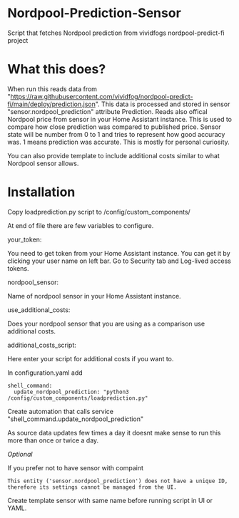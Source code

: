 # Nordpool-Prediction-Sensor
Script that fetches Nordpool prediction from vividfogs nordpool-predict-fi project

# What this does?
When run this reads data from "https://raw.githubusercontent.com/vividfog/nordpool-predict-fi/main/deploy/prediction.json". 
This data is processed and stored in sensor "sensor.nordpool_prediction" attribute Prediction. 
Reads also offical Nordpool price from sensor in your Home Assistant instance. 
This is used to compare how close prediction was compared to published price. 
Sensor state will be number from 0 to 1 and tries to represent how good accuracy was. 1 means prediction was accurate. This is mostly for personal curiosity. 

You can also provide template to include additional costs similar to what Nordpool sensor allows. 

# Installation
Copy loadprediction.py script to /config/custom_components/

At end of file there are few variables to configure.

your_token:

You need to get token from your Home Assistant instance. You can get it by clicking your user name on left bar. Go to Security tab and Log-lived access tokens.

nordpool_sensor:

Name of nordpool sensor in your Home Assistant instance.

use_additional_costs:

Does your nordpool sensor that you are using as a comparison use additional costs.

additional_costs_script:

Here enter your script for additional costs if you want to.

In configuration.yaml add
~~~
shell_command:
  update_nordpool_prediction: "python3 /config/custom_components/loadprediction.py"
~~~
Create automation that calls service "shell_command.update_nordpool_prediction"

As source data updates few times a day it doesnt make sense to run this more than once or twice a day.

*Optional*

If you prefer not to have sensor with compaint
~~~
This entity ('sensor.nordpool_prediction') does not have a unique ID, therefore its settings cannot be managed from the UI.
~~~
Create template sensor with same name before running script in UI or YAML.
